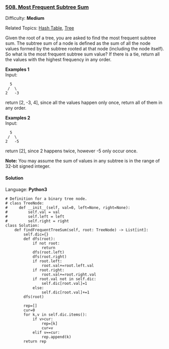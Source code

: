 ### [508\. Most Frequent Subtree Sum](https://leetcode.com/problems/most-frequent-subtree-sum/)

Difficulty: **Medium**  

Related Topics: [Hash Table](https://leetcode.com/tag/hash-table/), [Tree](https://leetcode.com/tag/tree/)


Given the root of a tree, you are asked to find the most frequent subtree sum. The subtree sum of a node is defined as the sum of all the node values formed by the subtree rooted at that node (including the node itself). So what is the most frequent subtree sum value? If there is a tie, return all the values with the highest frequency in any order.

**Examples 1**  
Input:

```
  5
 /  \
2   -3
```

return [2, -3, 4], since all the values happen only once, return all of them in any order.

**Examples 2**  
Input:

```
  5
 /  \
2   -5
```

return [2], since 2 happens twice, however -5 only occur once.

**Note:** You may assume the sum of values in any subtree is in the range of 32-bit signed integer.


#### Solution

Language: **Python3**

```python3
# Definition for a binary tree node.
# class TreeNode:
#     def __init__(self, val=0, left=None, right=None):
#         self.val = val
#         self.left = left
#         self.right = right
class Solution:
    def findFrequentTreeSum(self, root: TreeNode) -> List[int]:
        self.dic={}
        def dfs(root):
            if not root:
                return 
            dfs(root.left)
            dfs(root.right)
            if root.left:
                root.val+=root.left.val
            if root.right:
                root.val+=root.right.val
            if root.val not in self.dic:
                self.dic[root.val]=1
            else:
                self.dic[root.val]+=1
        dfs(root)
        
        rep=[]
        cur=0
        for k,v in self.dic.items():
            if v>cur:
                rep=[k]
                cur=v
            elif v==cur:
                rep.append(k)
        return rep
```